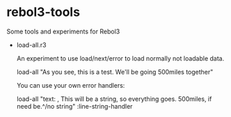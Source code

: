 rebol3-tools
============

Some tools and experiments for Rebol3

*  load-all.r3
   
   An experiment to use load/next/error to load normally not loadable data.
   
      load-all "As you see, this is a test. We'll be going 500miles together"

   You can use your own error handlers:

      load-all "text: , This will be a string, so everything goes. 500miles, if need be.^/no string" :line-string-handler

